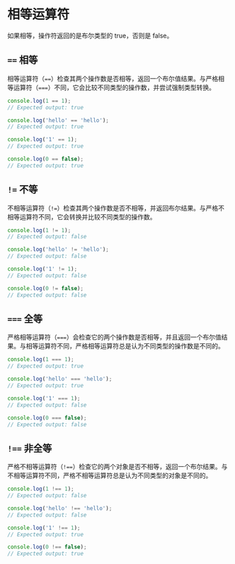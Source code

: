 # 相等运算符

如果相等，操作符返回的是布尔类型的 true，否则是 false。

## `==` 相等

相等运算符（`==`）检查其两个操作数是否相等，返回一个布尔值结果。与严格相等运算符（`===`）不同，它会比较不同类型的操作数，并尝试强制类型转换。

```js
console.log(1 == 1);
// Expected output: true

console.log('hello' == 'hello');
// Expected output: true

console.log('1' == 1);
// Expected output: true

console.log(0 == false);
// Expected output: true
```



## `!=` 不等

不相等运算符（`!=`）检查其两个操作数是否不相等，并返回布尔结果。与严格不相等运算符不同，它会转换并比较不同类型的操作数。

```js
console.log(1 != 1);
// Expected output: false

console.log('hello' != 'hello');
// Expected output: false

console.log('1' != 1);
// Expected output: false

console.log(0 != false);
// Expected output: false
```



## `===` 全等

严格相等运算符（`===`）会检查它的两个操作数是否相等，并且返回一个布尔值结果。与相等运算符不同，严格相等运算符总是认为不同类型的操作数是不同的。

```js
console.log(1 === 1);
// Expected output: true

console.log('hello' === 'hello');
// Expected output: true

console.log('1' === 1);
// Expected output: false

console.log(0 === false);
// Expected output: false
```



## `!==` 非全等

严格不相等运算符（`!==`）检查它的两个对象是否不相等，返回一个布尔结果。与不相等运算符不同，严格不相等运算符总是认为不同类型的对象是不同的。

```js
console.log(1 !== 1);
// Expected output: false

console.log('hello' !== 'hello');
// Expected output: false

console.log('1' !== 1);
// Expected output: true

console.log(0 !== false);
// Expected output: true
```

